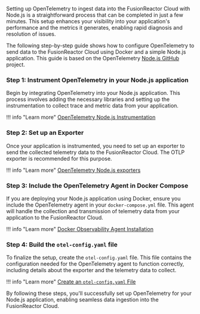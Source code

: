 Setting up OpenTelemetry to ingest data into the FusionReactor Cloud with Node.js is a straightforward process that can be completed in just a few minutes. This setup enhances your visibility into your application's performance and the metrics it generates, enabling rapid diagnosis and resolution of issues.

The following step-by-step guide shows how to configure OpenTelemetry to send data to the FusionReactor Cloud using Docker and a simple Node.js application. This guide is based on the OpenTelemetry [Node.js GitHub](https://github.com/open-telemetry/opentelemetry-js) project.


### **Step 1**: Instrument OpenTelemetry in your Node.js application

Begin by integrating OpenTelemetry into your Node.js application. This process involves adding the necessary libraries and setting up the instrumentation to collect trace and metric data from your application.

!!! info "Learn more"
    [OpenTelemetry Node.js Instrumentation](https://opentelemetry.io/docs/languages/js/getting-started/nodejs/)

### **Step 2**: Set up an Exporter

Once your application is instrumented, you need to set up an exporter to send the collected telemetry data to the FusionReactor Cloud. The OTLP exporter is recommended for this purpose.

!!! info "Learn more"
    [OpenTelemetry Node.js exporters](https://opentelemetry.io/docs/languages/js/exporters/)

### **Step 3**: Include the OpenTelemetry Agent in Docker Compose

If you are deploying your Node.js application using Docker, ensure you include the OpenTelemetry agent in your `docker-compose.yml` file. This agent will handle the collection and transmission of telemetry data from your application to the FusionReactor Cloud.

!!! info "Learn more"
    [Docker Observability Agent Installation](/frdocs/Monitor-your-data/Observability-agent/Installation/Docker/)

### **Step 4**: Build the `otel-config.yaml` file

To finalize the setup, create the `otel-config.yaml` file. This file contains the configuration needed for the OpenTelemetry agent to function correctly, including details about the exporter and the telemetry data to collect.

!!! info "Learn more"
    [Create an `otel-config.yaml` File](/frdocs/Monitor-your-data/OpenTelemetry/Shipping/Collector/#step-1-create-an-otel-configyaml-file)

By following these steps, you'll successfully set up OpenTelemetry for your Node.js application, enabling seamless data ingestion into the FusionReactor Cloud.

